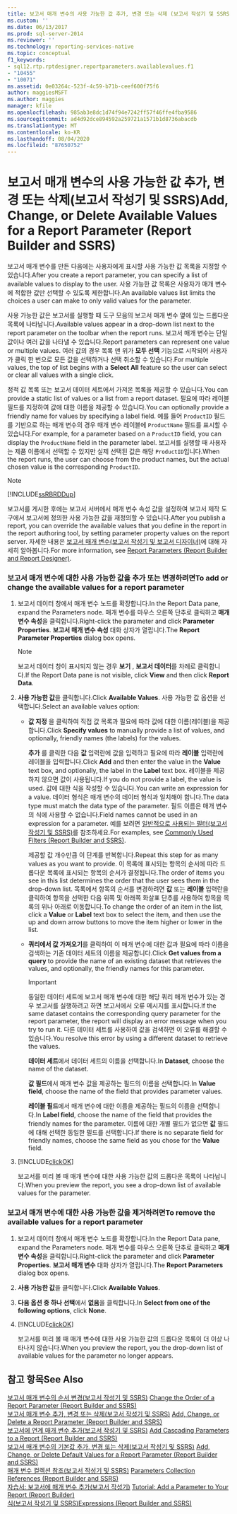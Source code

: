 ```yaml
---
title: 보고서 매개 변수의 사용 가능한 값 추가, 변경 또는 삭제 (보고서 작성기 및 SSRS) | Microsoft Docs
ms.custom: ''
ms.date: 06/13/2017
ms.prod: sql-server-2014
ms.reviewer: ''
ms.technology: reporting-services-native
ms.topic: conceptual
f1_keywords:
- sql12.rtp.rptdesigner.reportparameters.availablevalues.f1
- "10455"
- "10071"
ms.assetid: 0e03264c-523f-4c59-b71b-ceef600f75f6
author: maggiesMSFT
ms.author: maggies
manager: kfile
ms.openlocfilehash: 985ab3e8dc1d74f94e7242ff57f46ffe4fba9586
ms.sourcegitcommit: ad4d92dce894592a259721a1571b1d8736abacdb
ms.translationtype: MT
ms.contentlocale: ko-KR
ms.lasthandoff: 08/04/2020
ms.locfileid: "87650752"
---
```

# <a name="add-change-or-delete-available-values-for-a-report-parameter-report-builder-and-ssrs"></a><span data-ttu-id="149e5-102">보고서 매개 변수의 사용 가능한 값 추가, 변경 또는 삭제(보고서 작성기 및 SSRS)</span><span class="sxs-lookup"><span data-stu-id="149e5-102">Add, Change, or Delete Available Values for a Report Parameter (Report Builder and SSRS)</span></span>
  <span data-ttu-id="149e5-103">보고서 매개 변수를 만든 다음에는 사용자에게 표시할 사용 가능한 값 목록을 지정할 수 있습니다.</span><span class="sxs-lookup"><span data-stu-id="149e5-103">After you create a report parameter, you can specify a list of available values to display to the user.</span></span> <span data-ttu-id="149e5-104">사용 가능한 값 목록은 사용자가 매개 변수에 적합한 값만 선택할 수 있도록 제한합니다.</span><span class="sxs-lookup"><span data-stu-id="149e5-104">An available values list limits the choices a user can make to only valid values for the parameter.</span></span>  
  
 <span data-ttu-id="149e5-105">사용 가능한 값은 보고서를 실행할 때 도구 모음의 보고서 매개 변수 옆에 있는 드롭다운 목록에 나타납니다.</span><span class="sxs-lookup"><span data-stu-id="149e5-105">Available values appear in a drop-down list next to the report parameter on the toolbar when the report runs.</span></span> <span data-ttu-id="149e5-106">보고서 매개 변수는 단일 값이나 여러 값을 나타낼 수 있습니다.</span><span class="sxs-lookup"><span data-stu-id="149e5-106">Report parameters can represent one value or multiple values.</span></span> <span data-ttu-id="149e5-107">여러 값의 경우 목록 맨 위가 **모두 선택** 기능으로 시작되어 사용자가 클릭 한 번으로 모든 값을 선택하거나 선택 취소할 수 있습니다.</span><span class="sxs-lookup"><span data-stu-id="149e5-107">For multiple values, the top of list begins with a **Select All** feature so the user can select or clear all values with a single click.</span></span>  
  
 <span data-ttu-id="149e5-108">정적 값 목록 또는 보고서 데이터 세트에서 가져온 목록을 제공할 수 있습니다.</span><span class="sxs-lookup"><span data-stu-id="149e5-108">You can provide a static list of values or a list from a report dataset.</span></span> <span data-ttu-id="149e5-109">필요에 따라 레이블 필드를 지정하여 값에 대한 이름을 제공할 수 있습니다.</span><span class="sxs-lookup"><span data-stu-id="149e5-109">You can optionally provide a friendly name for values by specifying a label field.</span></span> <span data-ttu-id="149e5-110">예를 들어 `ProductID` 필드를 기반으로 하는 매개 변수의 경우 매개 변수 레이블에 `ProductName` 필드를 표시할 수 있습니다.</span><span class="sxs-lookup"><span data-stu-id="149e5-110">For example, for a parameter based on a `ProductID` field, you can display the `ProductName` field in the parameter label.</span></span> <span data-ttu-id="149e5-111">보고서를 실행할 때 사용자는 제품 이름에서 선택할 수 있지만 실제 선택된 값은 해당 `ProductID`입니다.</span><span class="sxs-lookup"><span data-stu-id="149e5-111">When the report runs, the user can choose from the product names, but the actual chosen value is the corresponding `ProductID`.</span></span>  
  
> [!NOTE]  
>  [!INCLUDE[ssRBRDDup](../../includes/ssrbrddup-md.md)]  
  
 <span data-ttu-id="149e5-112">보고서를 게시한 후에는 보고서 서버에서 매개 변수 속성 값을 설정하여 보고서 제작 도구에서 보고서에 정의한 사용 가능한 값을 재정의할 수 있습니다.</span><span class="sxs-lookup"><span data-stu-id="149e5-112">After you publish a report, you can override the available values that you define in the report in the report authoring tool, by setting parameter property values on the report server.</span></span> <span data-ttu-id="149e5-113">자세한 내용은 [보고서 매개 변수&#40;보고서 작성기 및 보고서 디자이너&#41;](report-parameters-report-builder-and-report-designer.md)에 대해 자세히 알아봅니다.</span><span class="sxs-lookup"><span data-stu-id="149e5-113">For more information, see [Report Parameters &#40;Report Builder and Report Designer&#41;](report-parameters-report-builder-and-report-designer.md).</span></span>  
  
### <a name="to-add-or-change-the-available-values-for-a-report-parameter"></a><span data-ttu-id="149e5-114">보고서 매개 변수에 대한 사용 가능한 값을 추가 또는 변경하려면</span><span class="sxs-lookup"><span data-stu-id="149e5-114">To add or change the available values for a report parameter</span></span>  
  
1.  <span data-ttu-id="149e5-115">보고서 데이터 창에서 매개 변수 노드를 확장합니다.</span><span class="sxs-lookup"><span data-stu-id="149e5-115">In the Report Data pane, expand the Parameters node.</span></span> <span data-ttu-id="149e5-116">매개 변수를 마우스 오른쪽 단추로 클릭하고 **매개 변수 속성**을 클릭합니다.</span><span class="sxs-lookup"><span data-stu-id="149e5-116">Right-click the parameter and click **Parameter Properties**.</span></span> <span data-ttu-id="149e5-117">**보고서 매개 변수 속성** 대화 상자가 열립니다.</span><span class="sxs-lookup"><span data-stu-id="149e5-117">The **Report Parameter Properties** dialog box opens.</span></span>  
  
    > [!NOTE]  
    >  <span data-ttu-id="149e5-118">보고서 데이터 창이 표시되지 않는 경우 **보기** , **보고서 데이터**를 차례로 클릭합니다.</span><span class="sxs-lookup"><span data-stu-id="149e5-118">If the Report Data pane is not visible, click **View** and then click **Report Data**.</span></span>  
  
2.  <span data-ttu-id="149e5-119">**사용 가능한 값**을 클릭합니다.</span><span class="sxs-lookup"><span data-stu-id="149e5-119">Click **Available Values**.</span></span> <span data-ttu-id="149e5-120">사용 가능한 값 옵션을 선택합니다.</span><span class="sxs-lookup"><span data-stu-id="149e5-120">Select an available values option:</span></span>  
  
    -   <span data-ttu-id="149e5-121">**값 지정** 을 클릭하여 직접 값 목록과 필요에 따라 값에 대한 이름(레이블)을 제공합니다.</span><span class="sxs-lookup"><span data-stu-id="149e5-121">Click **Specify values** to manually provide a list of values, and optionally, friendly names (the labels) for the values.</span></span>  
  
         <span data-ttu-id="149e5-122">**추가** 를 클릭한 다음 **값** 입력란에 값을 입력하고 필요에 따라 **레이블** 입력란에 레이블을 입력합니다.</span><span class="sxs-lookup"><span data-stu-id="149e5-122">Click **Add** and then enter the value in the **Value** text box, and optionally, the label in the **Label** text box.</span></span> <span data-ttu-id="149e5-123">레이블을 제공하지 않으면 값이 사용됩니다.</span><span class="sxs-lookup"><span data-stu-id="149e5-123">If you do not provide a label, the value is used.</span></span> <span data-ttu-id="149e5-124">값에 대한 식을 작성할 수 있습니다.</span><span class="sxs-lookup"><span data-stu-id="149e5-124">You can write an expression for a value.</span></span> <span data-ttu-id="149e5-125">데이터 형식은 매개 변수의 데이터 형식과 일치해야 합니다.</span><span class="sxs-lookup"><span data-stu-id="149e5-125">The data type must match the data type of the parameter.</span></span> <span data-ttu-id="149e5-126">필드 이름은 매개 변수의 식에 사용할 수 없습니다.</span><span class="sxs-lookup"><span data-stu-id="149e5-126">Field names cannot be used in an expression for a parameter.</span></span> <span data-ttu-id="149e5-127">예를 보려면 [일반적으로 사용되는 필터&#40;보고서 작성기 및 SSRS&#41;](commonly-used-filters-report-builder-and-ssrs.md)를 참조하세요.</span><span class="sxs-lookup"><span data-stu-id="149e5-127">For examples, see [Commonly Used Filters &#40;Report Builder and SSRS&#41;](commonly-used-filters-report-builder-and-ssrs.md).</span></span>  
  
         <span data-ttu-id="149e5-128">제공할 값 개수만큼 이 단계를 반복합니다.</span><span class="sxs-lookup"><span data-stu-id="149e5-128">Repeat this step for as many values as you want to provide.</span></span> <span data-ttu-id="149e5-129">이 목록에 표시되는 항목의 순서에 따라 드롭다운 목록에 표시되는 항목의 순서가 결정됩니다.</span><span class="sxs-lookup"><span data-stu-id="149e5-129">The order of items you see in this list determines the order that the user sees them in the drop-down list.</span></span> <span data-ttu-id="149e5-130">목록에서 항목의 순서를 변경하려면 **값** 또는 **레이블** 입력란을 클릭하여 항목을 선택한 다음 위쪽 및 아래쪽 화살표 단추를 사용하여 항목을 목록의 위나 아래로 이동합니다.</span><span class="sxs-lookup"><span data-stu-id="149e5-130">To change the order of an item in the list, click a **Value** or **Label** text box to select the item, and then use the up and down arrow buttons to move the item higher or lower in the list.</span></span>  
  
    -   <span data-ttu-id="149e5-131">**쿼리에서 값 가져오기**를 클릭하여 이 매개 변수에 대한 값과 필요에 따라 이름을 검색하는 기존 데이터 세트의 이름을 제공합니다.</span><span class="sxs-lookup"><span data-stu-id="149e5-131">Click **Get values from a query** to provide the name of an existing dataset that retrieves the values, and optionally, the friendly names for this parameter.</span></span>  
  
        > [!IMPORTANT]  
        >  <span data-ttu-id="149e5-132">동일한 데이터 세트에 보고서 매개 변수에 대한 해당 쿼리 매개 변수가 있는 경우 보고서를 실행하려고 하면 보고서에서 오류 메시지를 표시합니다.</span><span class="sxs-lookup"><span data-stu-id="149e5-132">If the same dataset contains the corresponding query parameter for the report parameter, the report will display an error message when you try to run it.</span></span> <span data-ttu-id="149e5-133">다른 데이터 세트를 사용하여 값을 검색하면 이 오류를 해결할 수 있습니다.</span><span class="sxs-lookup"><span data-stu-id="149e5-133">You resolve this error by using a different dataset to retrieve the values.</span></span>  
  
         <span data-ttu-id="149e5-134">**데이터 세트**에서 데이터 세트의 이름을 선택합니다.</span><span class="sxs-lookup"><span data-stu-id="149e5-134">In **Dataset**, choose the name of the dataset.</span></span>  
  
         <span data-ttu-id="149e5-135">**값 필드**에서 매개 변수 값을 제공하는 필드의 이름을 선택합니다.</span><span class="sxs-lookup"><span data-stu-id="149e5-135">In **Value field**, choose the name of the field that provides parameter values.</span></span>  
  
         <span data-ttu-id="149e5-136">**레이블 필드**에서 매개 변수에 대한 이름을 제공하는 필드의 이름을 선택합니다.</span><span class="sxs-lookup"><span data-stu-id="149e5-136">In **Label field**, choose the name of the field that provides the friendly names for the parameter.</span></span> <span data-ttu-id="149e5-137">이름에 대한 개별 필드가 없으면 **값** 필드에 대해 선택한 동일한 필드를 선택합니다.</span><span class="sxs-lookup"><span data-stu-id="149e5-137">If there is no separate field for friendly names, choose the same field as you chose for the **Value** field.</span></span>  
  
3.  [!INCLUDE[clickOK](../../includes/clickok-md.md)]  
  
     <span data-ttu-id="149e5-138">보고서를 미리 볼 때 매개 변수에 대한 사용 가능한 값의 드롭다운 목록이 나타납니다.</span><span class="sxs-lookup"><span data-stu-id="149e5-138">When you preview the report, you see a drop-down list of available values for the parameter.</span></span>  
  
### <a name="to-remove-the-available-values-for-a-report-parameter"></a><span data-ttu-id="149e5-139">보고서 매개 변수에 대한 사용 가능한 값을 제거하려면</span><span class="sxs-lookup"><span data-stu-id="149e5-139">To remove the available values for a report parameter</span></span>  
  
1.  <span data-ttu-id="149e5-140">보고서 데이터 창에서 매개 변수 노드를 확장합니다.</span><span class="sxs-lookup"><span data-stu-id="149e5-140">In the Report Data pane, expand the Parameters node.</span></span> <span data-ttu-id="149e5-141">매개 변수를 마우스 오른쪽 단추로 클릭하고 **매개 변수 속성**을 클릭합니다.</span><span class="sxs-lookup"><span data-stu-id="149e5-141">Right-click the parameter and click **Parameter Properties**.</span></span> <span data-ttu-id="149e5-142">**보고서 매개 변수** 대화 상자가 열립니다.</span><span class="sxs-lookup"><span data-stu-id="149e5-142">The **Report Parameters** dialog box opens.</span></span>  
  
2.  <span data-ttu-id="149e5-143">**사용 가능한 값**을 클릭합니다.</span><span class="sxs-lookup"><span data-stu-id="149e5-143">Click **Available Values**.</span></span>  
  
3.  <span data-ttu-id="149e5-144">**다음 옵션 중 하나 선택**에서 **없음**을 클릭합니다.</span><span class="sxs-lookup"><span data-stu-id="149e5-144">In **Select from one of the following options**, click **None**.</span></span>  
  
4.  [!INCLUDE[clickOK](../../includes/clickok-md.md)]  
  
     <span data-ttu-id="149e5-145">보고서를 미리 볼 때 매개 변수에 대한 사용 가능한 값의 드롭다운 목록이 더 이상 나타나지 않습니다.</span><span class="sxs-lookup"><span data-stu-id="149e5-145">When you preview the report, you the drop-down list of available values for the parameter no longer appears.</span></span>  
  
## <a name="see-also"></a><span data-ttu-id="149e5-146">참고 항목</span><span class="sxs-lookup"><span data-stu-id="149e5-146">See Also</span></span>  
 <span data-ttu-id="149e5-147">[보고서 매개 변수의 순서 변경&#40;보고서 작성기 및 SSRS&#41;](change-the-order-of-a-report-parameter-report-builder-and-ssrs.md) </span><span class="sxs-lookup"><span data-stu-id="149e5-147">[Change the Order of a Report Parameter &#40;Report Builder and SSRS&#41;](change-the-order-of-a-report-parameter-report-builder-and-ssrs.md) </span></span>  
 <span data-ttu-id="149e5-148">[보고서 매개 변수 추가, 변경 또는 삭제&#40;보고서 작성기 및 SSRS&#41;](add-change-or-delete-a-report-parameter-report-builder-and-ssrs.md) </span><span class="sxs-lookup"><span data-stu-id="149e5-148">[Add, Change, or Delete a Report Parameter &#40;Report Builder and SSRS&#41;](add-change-or-delete-a-report-parameter-report-builder-and-ssrs.md) </span></span>  
 <span data-ttu-id="149e5-149">[보고서에 연계 매개 변수 추가&#40;보고서 작성기 및 SSRS&#41;](add-cascading-parameters-to-a-report-report-builder-and-ssrs.md) </span><span class="sxs-lookup"><span data-stu-id="149e5-149">[Add Cascading Parameters to a Report &#40;Report Builder and SSRS&#41;](add-cascading-parameters-to-a-report-report-builder-and-ssrs.md) </span></span>  
 <span data-ttu-id="149e5-150">[보고서 매개 변수의 기본값 추가, 변경 또는 삭제&#40;보고서 작성기 및 SSRS&#41;](add-change-or-delete-default-values-for-a-report-parameter.md) </span><span class="sxs-lookup"><span data-stu-id="149e5-150">[Add, Change, or Delete Default Values for a Report Parameter &#40;Report Builder and SSRS&#41;](add-change-or-delete-default-values-for-a-report-parameter.md) </span></span>  
 <span data-ttu-id="149e5-151">[매개 변수 컬렉션 참조&#40;보고서 작성기 및 SSRS&#41;](built-in-collections-parameters-collection-references-report-builder.md) </span><span class="sxs-lookup"><span data-stu-id="149e5-151">[Parameters Collection References &#40;Report Builder and SSRS&#41;](built-in-collections-parameters-collection-references-report-builder.md) </span></span>  
 <span data-ttu-id="149e5-152">[자습서: 보고서에 매개 변수 추가&#40;보고서 작성기&#41;](../tutorial-add-a-parameter-to-your-report-report-builder.md) </span><span class="sxs-lookup"><span data-stu-id="149e5-152">[Tutorial: Add a Parameter to Your Report &#40;Report Builder&#41;](../tutorial-add-a-parameter-to-your-report-report-builder.md) </span></span>  
 [<span data-ttu-id="149e5-153">식&#40;보고서 작성기 및 SSRS&#41;</span><span class="sxs-lookup"><span data-stu-id="149e5-153">Expressions &#40;Report Builder and SSRS&#41;</span></span>](expressions-report-builder-and-ssrs.md)  
  
  
